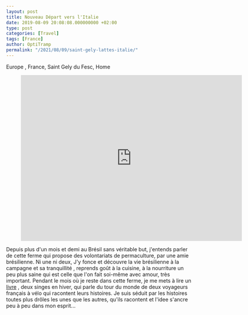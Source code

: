 ```yaml
---
layout: post
title: Nouveau Départ vers l'Italie
date: 2019-08-09 20:08:08.000000000 +02:00
type: post
categories: [Travel]
tags: [France]
author: OptiTramp
permalink: "/2021/08/09/saint-gely-lattes-italie/"
---
```

<p><!-- wp:paragraph --></p>
<p>Europe , France, Saint Gely du Fesc, Home</p>
<p><!-- /wp:paragraph --></p>
<p><!-- wp:image {"id":58} --></p>
<figure class="wp-block-image"><iframe src="https://www.google.com/maps/embed?pb=!1m44!1m12!1m3!1d1477802.0368472724!2d4.601375398704753!3d43.66206246121016!2m3!1f0!2f0!3f0!3m2!1i1024!2i768!4f13.1!4m29!3e1!4m3!3m2!1d43.6107!2d3.8809!4m5!1s0x12ca271eb66c515d%3A0xe5bb238e7a74e150!2sPertuis!3m2!1d43.694275!2d5.501843!4m5!1s0x12cc25fe3958edfb%3A0x117727988cf82e2d!2sGrasse!3m2!1d43.660153!2d6.926492!4m5!1s0x12cdebbec4ca024f%3A0x40819a5fd979ac0!2s06500%20Menton!3m2!1d43.774481!2d7.49754!4m5!1s0x12cdec4c770d3381%3A0xb92ad41e684f2b09!2s18039%20Latte%2C%20Imperia%2C%20Italie!3m2!1d43.7947109!2d7.563995599999999!5e0!3m2!1sfr!2sfr!4v1627986254690!5m2!1sfr!2sfr" width="600" height="450" style="border:0;" allowfullscreen="" loading="lazy"></iframe></figure>
<p><!-- /wp:image --></p>
<p><!-- wp:paragraph --></p>
<p>Depuis plus d'un mois et demi au Brésil sans véritable but, j'entends parler de cette ferme qui propose des volontariats de permaculture, par une amie brésilienne. Ni une ni deux, J'y fonce et découvre la vie brésilienne à la campagne et sa tranquillité , reprends goût à la cuisine, à la nourriture un peu plus saine qui est celle que l'on fait soi-même avec amour, très important. Pendant le mois où je reste dans cette ferme, je me mets à lire un <a rel="noreferrer noopener" aria-label="livre (abre en una nueva pestaña)" href="https://www.deuxsingesenhiver.com/" target="_blank">livre</a> , deux singes en hiver, qui parle du tour du monde de deux voyageurs français à vélo qui racontent leurs histoires. Je suis séduit par les histoires toutes plus drôles les unes que les autres, qu'ils racontent et l'idee s'ancre peu à peu dans mon esprit...</p>
<p><!-- /wp:paragraph --></p>
<p><!-- wp:paragraph --></p>
<p><!-- /wp:paragraph --></p>
